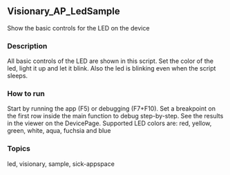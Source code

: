 ## Visionary_AP_LedSample

Show the basic controls for the LED on the device

### Description

All basic controls of the LED are shown in this script.
Set the color of the led, light it up and let it blink. Also the led
is blinking even when the script sleeps.

### How to run

Start by running the app (F5) or debugging (F7+F10).
Set a breakpoint on the first row inside the main function to debug step-by-step.
See the results in the viewer on the DevicePage.
Supported LED colors are: red, yellow, green, white, aqua, fuchsia and blue

### Topics

led, visionary, sample, sick-appspace